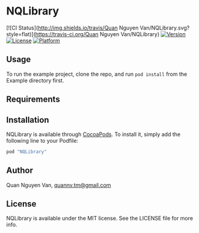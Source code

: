 # NQLibrary

[![CI Status](http://img.shields.io/travis/Quan Nguyen Van/NQLibrary.svg?style=flat)](https://travis-ci.org/Quan Nguyen Van/NQLibrary)
[![Version](https://img.shields.io/cocoapods/v/NQLibrary.svg?style=flat)](http://cocoapods.org/pods/NQLibrary)
[![License](https://img.shields.io/cocoapods/l/NQLibrary.svg?style=flat)](http://cocoapods.org/pods/NQLibrary)
[![Platform](https://img.shields.io/cocoapods/p/NQLibrary.svg?style=flat)](http://cocoapods.org/pods/NQLibrary)

## Usage

To run the example project, clone the repo, and run `pod install` from the Example directory first.

## Requirements

## Installation

NQLibrary is available through [CocoaPods](http://cocoapods.org). To install
it, simply add the following line to your Podfile:

```ruby
pod "NQLibrary"
```

## Author

Quan Nguyen Van, quannv.tm@gmail.com

## License

NQLibrary is available under the MIT license. See the LICENSE file for more info.
